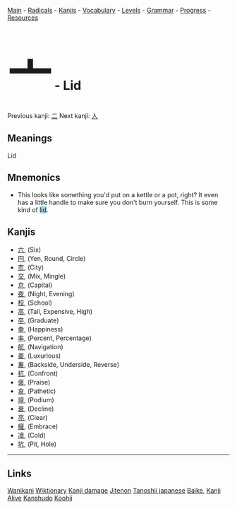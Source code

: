 <style> bigfont {font-size: 100px}</style>


[Main](../README.md) -
[Radicals](../radicals.md) -
[Kanjis](../kanjis.md) -
[Vocabulary](../vocabulary.md) -
[Levels](../levels.md) -
[Grammar](../grammar.md) - 
[Progress](../progress.md) -
[Resources](../resources.md)
# <bigfont> 亠</bigfont> - Lid 

Previous kanji: [二](二.md) Next kanji: [人](人.md) 

## Meanings
 Lid
## Mnemonics
 * This looks like something you'd put on a kettle or a pot, right? It even has a little handle to make sure you don't burn yourself. This is some kind of <span style="background-color:#ADD8E6"> lid</span>.


## Kanjis
 * [六](../kanjis/六.md), (Six)
* [円](../kanjis/円.md), (Yen, Round, Circle)
* [市](../kanjis/市.md), (City)
* [交](../kanjis/交.md), (Mix, Mingle)
* [京](../kanjis/京.md), (Capital)
* [夜](../kanjis/夜.md), (Night, Evening)
* [校](../kanjis/校.md), (School)
* [高](../kanjis/高.md), (Tall, Expensive, High)
* [卒](../kanjis/卒.md), (Graduate)
* [幸](../kanjis/幸.md), (Happiness)
* [率](../kanjis/率.md), (Percent, Percentage)
* [航](../kanjis/航.md), (Navigation)
* [豪](../kanjis/豪.md), (Luxurious)
* [裏](../kanjis/裏.md), (Backside, Underside, Reverse)
* [抗](../kanjis/抗.md), (Confront)
* [褒](../kanjis/褒.md), (Praise)
* [哀](../kanjis/哀.md), (Pathetic)
* [壇](../kanjis/壇.md), (Podium)
* [衰](../kanjis/衰.md), (Decline)
* [亮](../kanjis/亮.md), (Clear)
* [擁](../kanjis/擁.md), (Embrace)
* [凛](../kanjis/凛.md), (Cold)
* [坑](../kanjis/坑.md), (Pit, Hole)



---


## Links 


[Wanikani](https://www.wanikani.com/kanji/亠)
[Wiktionary](https://en.wiktionary.org/wiki/亠)
[Kanji damage](http://www.kanjidamage.com/kanji/search?utf8=✓&q=亠)
[Jitenon](https://jitenon.com/kanji/亠)
[Tanoshii japanese](https://www.tanoshiijapanese.com/dictionary/kanji.cfm?k=亠)
[Baike](https://baike.baidu.com/item/亠),
[Kanji Alive](https://app.kanjialive.com/亠)
[Kanshudo](https://www.kanshudo.com/searchmn?q=亠)
[Koohii](https://kanji.koohii.com/study/kanji/亠)
